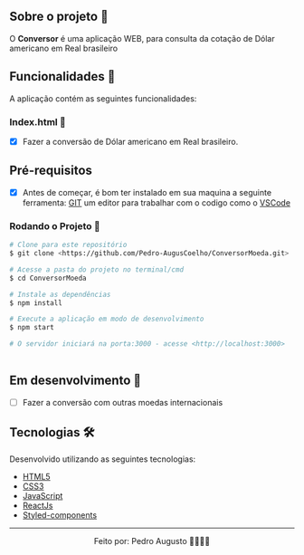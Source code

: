 <div align='center'></div>

## Sobre o projeto 💬

O **Conversor** é uma aplicação WEB, para consulta da cotação de Dólar americano em Real brasileiro

## Funcionalidades 🧠

A aplicação contém as seguintes funcionalidades:

### Index.html 📕

- [x] Fazer a conversão de Dólar americano em Real brasileiro.

## Pré-requisitos
- [x] Antes de começar, é bom ter instalado em sua maquina a seguinte ferramenta: [GIT](https://git-scm.com/) um editor para trabalhar com o codigo como o [VSCode](https://code.visualstudio.com/)

### Rodando o Projeto 📖

```bash
# Clone para este repositório
$ git clone <https://github.com/Pedro-AugusCoelho/ConversorMoeda.git>

# Acesse a pasta do projeto no terminal/cmd
$ cd ConversorMoeda

# Instale as dependências
$ npm install

# Execute a aplicação em modo de desenvolvimento
$ npm start

# O servidor iniciará na porta:3000 - acesse <http://localhost:3000>
 
```

## Em desenvolvimento 🚧

- [ ] Fazer a conversão com outras moedas internacionais

## Tecnologias 🛠

Desenvolvido utilizando as seguintes tecnologias:

- [HTML5](https://www.w3schools.com/html/default.asp)
- [CSS3](https://www.w3schools.com/css/)
- [JavaScript](https://www.javascript.com/)
- [ReactJs](https://pt-br.reactjs.org/)
- [Styled-components](https://styled-components.com/)

****************

<p align="center">Feito por: Pedro Augusto 🧑🏽🤙🏽</p>

  

